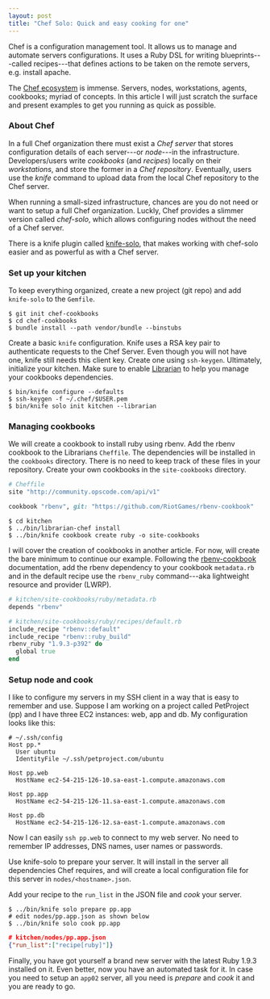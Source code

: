 ```yaml
---
layout: post
title: "Chef Solo: Quick and easy cooking for one"
---
```


Chef is a configuration management tool. It allows us to manage and
automate servers configurations. It uses a Ruby DSL for writing
blueprints---called recipes---that defines actions to be taken on the
remote servers, e.g. install apache.

The [Chef ecosystem](http://docs.opscode.com/) is immense. Servers,
nodes, workstations, agents, cookbooks; myriad of concepts. In this
article I will just scratch the surface and present examples to get you
running as quick as possible.

### About Chef

In a full Chef organization there must exist a _Chef server_ that stores
configuration details of each server---or _node_---in the infrastructure.
Developers/users write _cookbooks_ (and _recipes_) locally on their
_workstations_, and store the former in a _Chef repository_. Eventually,
users use the _knife_ command to upload data from the local Chef
repository to the Chef server.

When running a small-sized infrastructure, chances are you do not need
or want to setup a full Chef organization. Luckly, Chef provides a
slimmer version called _chef-solo_, which allows configuring nodes
without the need of a Chef server.

There is a knife plugin called
[knife-solo](http://matschaffer.github.io/knife-solo/), that makes
working with chef-solo easier and as powerful as with a Chef server.

### Set up your kitchen

To keep everything organized, create a new project (git repo) and add
`knife-solo` to the `Gemfile`.

```console
$ git init chef-cookbooks
$ cd chef-cookbooks
$ bundle install --path vendor/bundle --binstubs
```

Create a basic `knife` configuration. Knife uses a RSA key pair to
authenticate requests to the Chef Server. Even though you will not have
one, knife still needs this client key. Create one using `ssh-keygen`.
Ultimately, initialize your kitchen. Make sure to enable
[Librarian](https://github.com/applicationsonline/librarian-chef) to
help you manage your cookbooks dependencies.

```console
$ bin/knife configure --defaults
$ ssh-keygen -f ~/.chef/$USER.pem
$ bin/knife solo init kitchen --librarian
```

### Managing cookbooks

We will create a cookbook to install ruby using rbenv. Add the rbenv
cookbook to the Librarians `Cheffile`. The dependencies will be
installed in the `cookbooks` directory. There is no need to keep track
of these files in your repository. Create your own cookbooks in the
`site-cookbooks` directory.

```ruby
# Cheffile
site "http://community.opscode.com/api/v1"

cookbook "rbenv", git: "https://github.com/RiotGames/rbenv-cookbook"
```

```console
$ cd kitchen
$ ../bin/librarian-chef install
$ ../bin/knife cookbook create ruby -o site-cookbooks
```

I will cover the creation of cookbooks in another article. For now,
will create the bare minimum to continue our example. Following the
[rbenv-cookbook](https://github.com/RiotGames/rbenv-cookbook)
documentation, add the rbenv dependency to your cookbook `metadata.rb`
and in the default recipe use the `rbenv_ruby` command---aka lightweight
resource and provider (LWRP).

```ruby
# kitchen/site-cookbooks/ruby/metadata.rb
depends "rbenv"

# kitchen/site-cookbooks/ruby/recipes/default.rb
include_recipe "rbenv::default"
include_recipe "rbenv::ruby_build"
rbenv_ruby "1.9.3-p392" do
  global true
end
```

### Setup node and cook

I like to configure my servers in my SSH client in a way that is easy
to remember and use. Suppose I am working on a project called
PetProject (pp) and I have three EC2 instances: web, app and db. My
configuration looks like this:

```
# ~/.ssh/config
Host pp.*
  User ubuntu
  IdentityFile ~/.ssh/petproject.com/ubuntu

Host pp.web
  HostName ec2-54-215-126-10.sa-east-1.compute.amazonaws.com

Host pp.app
  HostName ec2-54-215-126-11.sa-east-1.compute.amazonaws.com

Host pp.db
  HostName ec2-54-215-126-12.sa-east-1.compute.amazonaws.com
```

Now I can easily `ssh pp.web` to connect to my web server. No need to
remember IP addresses, DNS names, user names or passwords.

Use knife-solo to prepare your server. It will install in the server
all dependencies Chef requires, and will create a local configuration
file for this server in `nodes/<hostname>.json`.

Add your recipe to the `run_list` in the JSON file and _cook_ your
server.

```console
$ ../bin/knife solo prepare pp.app
# edit nodes/pp.app.json as shown below
$ ../bin/knife solo cook pp.app
```

```json
# kitchen/nodes/pp.app.json
{"run_list":["recipe[ruby]"]}
```

Finally, you have got yourself a brand new server with the latest Ruby
1.9.3 installed on it. Even better, now you have an automated task for
it. In case you need to setup an `app02` server, all you need is
_prepare_ and _cook_ it and you are ready to go.


